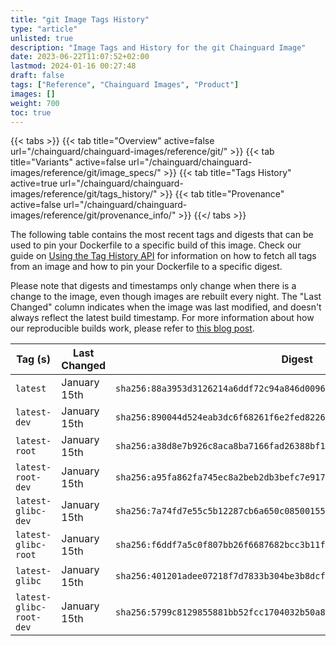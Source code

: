 ```yaml
---
title: "git Image Tags History"
type: "article"
unlisted: true
description: "Image Tags and History for the git Chainguard Image"
date: 2023-06-22T11:07:52+02:00
lastmod: 2024-01-16 00:27:48
draft: false
tags: ["Reference", "Chainguard Images", "Product"]
images: []
weight: 700
toc: true
---
```


{{< tabs >}}
{{< tab title="Overview" active=false url="/chainguard/chainguard-images/reference/git/" >}}
{{< tab title="Variants" active=false url="/chainguard/chainguard-images/reference/git/image_specs/" >}}
{{< tab title="Tags History" active=true url="/chainguard/chainguard-images/reference/git/tags_history/" >}}
{{< tab title="Provenance" active=false url="/chainguard/chainguard-images/reference/git/provenance_info/" >}}
{{</ tabs >}}

The following table contains the most recent tags and digests that can be used to pin your Dockerfile to a specific build of this image. Check our guide on [Using the Tag History API](/chainguard/chainguard-images/using-the-tag-history-api/) for information on how to fetch all tags from an image and how to pin your Dockerfile to a specific digest.

Please note that digests and timestamps only change when there is a change to the image, even though images are rebuilt every night. The "Last Changed" column indicates when the image was last modified, and doesn't always reflect the latest build timestamp. For more information about how our reproducible builds work, please refer to [this blog post](https://www.chainguard.dev/unchained/reproducing-chainguards-reproducible-image-builds).

| Tag (s)                  | Last Changed | Digest                                                                    |
|--------------------------|--------------|---------------------------------------------------------------------------|
|  `latest`                | January 15th | `sha256:88a3953d3126214a6ddf72c94a846d0096c678089b53fe7c40372b33b082b931` |
|  `latest-dev`            | January 15th | `sha256:890044d524eab3dc6f68261f6e2fed8226d36c4a63110dfea0f3f4fe01cffdf8` |
|  `latest-root`           | January 15th | `sha256:a38d8e7b926c8aca8ba7166fad26388bf1d920816886bd1e4d8caa9e73f5a305` |
|  `latest-root-dev`       | January 15th | `sha256:a95fa862fa745ec8a2beb2db3befc7e917e9e846d979a4a4a0f08bd80c5bdfc4` |
|  `latest-glibc-dev`      | January 15th | `sha256:7a74fd7e55c5b12287cb6a650c085001551d648e569507e1a58b94fdd72160a6` |
|  `latest-glibc-root`     | January 15th | `sha256:f6ddf7a5c0f807bb26f6687682bcc3b11f0a3cf1d69ab4181b2da2adc8cc5e00` |
|  `latest-glibc`          | January 15th | `sha256:401201adee07218f7d7833b304be3b8dcf114c739fd64f5527bbeca4911fa7f0` |
|  `latest-glibc-root-dev` | January 15th | `sha256:5799c8129855881bb52fcc1704032b50a89e4c23c7a4f5f6eefda9259d781d64` |

